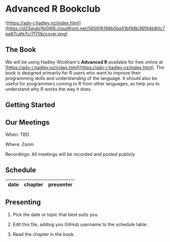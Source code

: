 # Advanced R Bookclub
![https://adv-r.hadley.nz/index.html](https://d33wubrfki0l68.cloudfront.net/565916198b0be51bf88b36f94b80c7ea67cafe7c/7f70b/cover.png)

## The Book
We will be using Hadley Wickham's **Advanced R** available for free online at [https://adv-r.hadley.nz/index.html](https://adv-r.hadley.nz/index.html). The book is designed primarily for R users who want to improve their programming skills and understanding of the language. It should also be useful for programmers coming to R from other languages, as help you to understand why R works the way it does.

## Getting Started

## Our Meetings

When: TBD

Where: Zoom

Recordings: All meetings will be recorded and posted publicly

## Schedule

| date | chapter | presenter |
| ---- | ------- | --------- |

## Presenting

1. Pick the date or topic that best suits you.

2. Edit this file, adding you GitHub username to the schedule table.

3. Read the chapter in the book.

